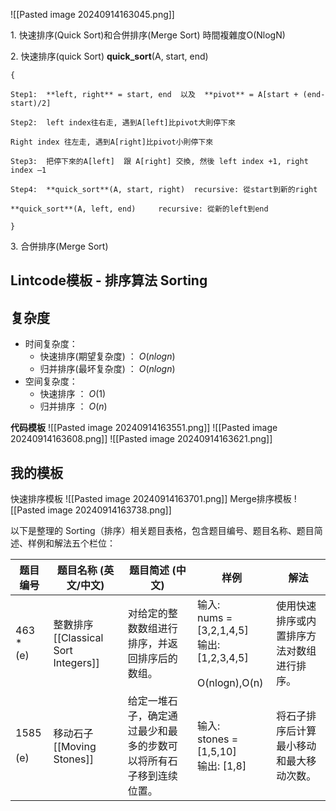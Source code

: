 
![[Pasted image 20240914163045.png]]

1. 快速排序(Quick Sort)和合併排序(Merge Sort) 時間複雜度O(NlogN)

2. 快速排序(quick Sort) **quick_sort**(A, start, end)

	{
	
	Step1:  **left, right** = start, end  以及  **pivot** = A[start + (end-start)/2]
	
	Step2:  left index往右走, 遇到A[left]比pivot大則停下來
	
	Right index 往左走, 遇到A[right]比pivot小則停下來
	
	Step3:  把停下來的A[left]  跟 A[right] 交換, 然後 left index +1, right index –1
	
	Step4:  **quick_sort**(A, start, right)  recursive: 從start到新的right
	
	**quick_sort**(A, left, end)     recursive: 從新的left到end
	
	}

3. 合併排序(Merge Sort)

## **Lintcode模板 - 排序算法 Sorting**

## **复杂度**

- 时间复杂度：
    - 快速排序(期望复杂度) ： _O_(_nlogn_)
    - 归并排序(最坏复杂度) ： _O_(_nlogn_)
- 空间复杂度：
    - 快速排序 ： _O_(1)
    - 归并排序 ： _O_(_n_)

**代码模板**
![[Pasted image 20240914163551.png]]
![[Pasted image 20240914163608.png]]
![[Pasted image 20240914163621.png]]

## **我的模板**

快速排序模板
![[Pasted image 20240914163701.png]]
Merge排序模板
![[Pasted image 20240914163738.png]]


以下是整理的 Sorting（排序）相关题目表格，包含题目编号、题目名称、题目简述、样例和解法五个栏位：

| **题目编号**        | **题目名称 (英文/中文)**                 | **题目简述 (中文)**                     | **样例**                                                                | **解法**                |
| --------------- | -------------------------------- | --------------------------------- | --------------------------------------------------------------------- | --------------------- |
| 463<br>*<br>(e) | 整數排序 [[Classical Sort Integers]] | 对给定的整数数组进行排序，并返回排序后的数组。           | 输入:  <br>nums = [3,2,1,4,5]  <br>输出: [1,2,3,4,5]<br><br>O(nlogn),O(n) | 使用快速排序或内置排序方法对数组进行排序。 |
| 1585<br><br>(e) | 移动石子 [[Moving Stones]]           | 给定一堆石子，确定通过最少和最多的步数可以将所有石子移到连续位置。 | 输入:  <br>stones = [1,5,10]  <br>输出: [1,8]                             | 将石子排序后计算最小移动和最大移动次数。  |

